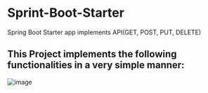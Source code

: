 # Sprint-Boot-Starter
Spring Boot Starter app implements API(GET, POST, PUT, DELETE)

## This Project implements the following functionalities in a very simple manner:
![image](https://user-images.githubusercontent.com/52084764/213640029-290968b7-032c-4cc4-908b-d641c289840f.png)

